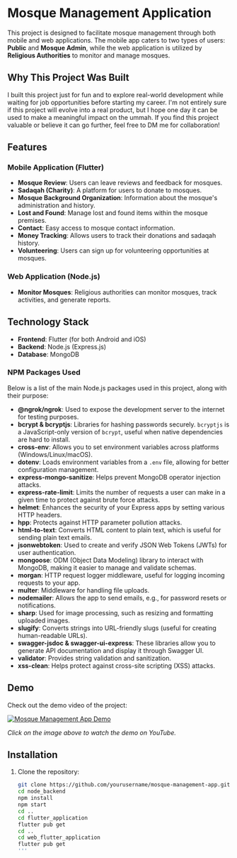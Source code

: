 # Mosque Management Application

This project is designed to facilitate mosque management through both mobile and web applications. The mobile app caters to two types of users: **Public** and **Mosque Admin**, while the web application is utilized by **Religious Authorities** to monitor and manage mosques.

## Why This Project Was Built

I built this project just for fun and to explore real-world development while waiting for job opportunities before starting my career. I'm not entirely sure if this project will evolve into a real product, but I hope one day it can be used to make a meaningful impact on the ummah. If you find this project valuable or believe it can go further, feel free to DM me for collaboration!

## Features

### Mobile Application (Flutter)
- **Mosque Review**: Users can leave reviews and feedback for mosques.
- **Sadaqah (Charity)**: A platform for users to donate to mosques.
- **Mosque Background Organization**: Information about the mosque's administration and history.
- **Lost and Found**: Manage lost and found items within the mosque premises.
- **Contact**: Easy access to mosque contact information.
- **Money Tracking**: Allows users to track their donations and sadaqah history.
- **Volunteering**: Users can sign up for volunteering opportunities at mosques.

### Web Application (Node.js)
- **Monitor Mosques**: Religious authorities can monitor mosques, track activities, and generate reports.

## Technology Stack

- **Frontend**: Flutter (for both Android and iOS)
- **Backend**: Node.js (Express.js)
- **Database**: MongoDB

### NPM Packages Used

Below is a list of the main Node.js packages used in this project, along with their purpose:

- **@ngrok/ngrok**: Used to expose the development server to the internet for testing purposes.
- **bcrypt & bcryptjs**: Libraries for hashing passwords securely. `bcryptjs` is a JavaScript-only version of `bcrypt`, useful when native dependencies are hard to install.
- **cross-env**: Allows you to set environment variables across platforms (Windows/Linux/macOS).
- **dotenv**: Loads environment variables from a `.env` file, allowing for better configuration management.
- **express-mongo-sanitize**: Helps prevent MongoDB operator injection attacks.
- **express-rate-limit**: Limits the number of requests a user can make in a given time to protect against brute force attacks.
- **helmet**: Enhances the security of your Express apps by setting various HTTP headers.
- **hpp**: Protects against HTTP parameter pollution attacks.
- **html-to-text**: Converts HTML content to plain text, which is useful for sending plain text emails.
- **jsonwebtoken**: Used to create and verify JSON Web Tokens (JWTs) for user authentication.
- **mongoose**: ODM (Object Data Modeling) library to interact with MongoDB, making it easier to manage and validate schemas.
- **morgan**: HTTP request logger middleware, useful for logging incoming requests to your app.
- **multer**: Middleware for handling file uploads.
- **nodemailer**: Allows the app to send emails, e.g., for password resets or notifications.
- **sharp**: Used for image processing, such as resizing and formatting uploaded images.
- **slugify**: Converts strings into URL-friendly slugs (useful for creating human-readable URLs).
- **swagger-jsdoc & swagger-ui-express**: These libraries allow you to generate API documentation and display it through Swagger UI.
- **validator**: Provides string validation and sanitization.
- **xss-clean**: Helps protect against cross-site scripting (XSS) attacks.

## Demo

Check out the demo video of the project:

[![Mosque Management App Demo](https://img.youtube.com/vi/dQw4w9WgXcQ/0.jpg)](https://www.youtube.com/watch?v=dQw4w9WgXcQ)

_Click on the image above to watch the demo on YouTube._

## Installation

1. Clone the repository:
   ```bash
   git clone https://github.com/yourusername/mosque-management-app.git
   cd node_backend
   npm install
   npm start
   cd ..
   cd flutter_application
   flutter pub get
   cd ..
   cd web_flutter_application
   flutter pub get
   '''